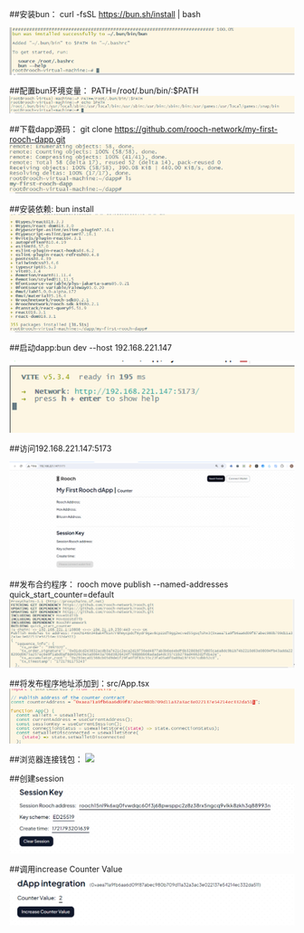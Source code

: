 ##安装bun：
curl -fsSL https://bun.sh/install | bash

![alt text](image.png)

##配置bun环境变量：
PATH=/root/.bun/bin/:$PATH
![](image-1.png)

##下载dapp源码：
git clone https://github.com/rooch-network/my-first-rooch-dapp.git
![alt text](image-2.png)

##安装依赖:
bun install
![alt text](image-3.png)

##启动dapp:bun dev --host 192.168.221.147

![alt text](image-4.png)

##访问192.168.221.147:5173

![alt text](image-5.png)

##发布合约程序：
rooch move publish --named-addresses quick_start_counter=default
![alt text](image-6.png)

##将发布程序地址添加到：src/App.tsx
![alt text](image-7.png)

##浏览器连接钱包：
![
](image-8.png)

##创建session
![alt text](image-10.png)

##调用increase Counter Value
![alt text](image-11.png)

